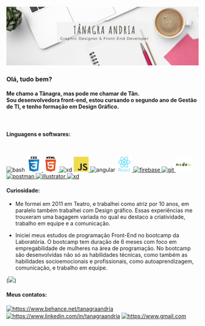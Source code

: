 ![alt text](capa.png)

<h3>Olá,
tudo bem?</h3>
<h4>Me chamo a Tânagra, mas pode me chamar de Tân. <br> 
 Sou desenvolvedora front-end, estou cursando o segundo ano de Gestão de TI, e tenho formação em  Design Gráfico. </h4>
<br>
<h4>Linguagens e softwares:</h4> <br>
<p align="left"> <a> <img src="https://www.vectorlogo.zone/logos/gnu_bash/gnu_bash-icon.svg" alt="bash" width="40" height="40"/> </a>
 <a href="https://www.w3schools.com/css/" target="_blank"> <img src="https://raw.githubusercontent.com/devicons/devicon/master/icons/css3/css3-original-wordmark.svg" alt="css3" width="40" height="40"/> 
  <a href="https://www.w3.org/html/" target="_blank"> <img src="https://raw.githubusercontent.com/devicons/devicon/master/icons/html5/html5-original-wordmark.svg" alt="html5" width="40" height="40"/> </a>
  </a> <a> <img src="https://image.flaticon.com/icons/png/512/919/919832.png" alt="xd" width="40" height="40"/> </a>
   <a href="https://developer.mozilla.org/en-US/docs/Web/JavaScript" target="_blank"> <img src="https://raw.githubusercontent.com/devicons/devicon/master/icons/javascript/javascript-original.svg" alt="javascript" width="40" height="40"/> </a>
 <a target="_blank"> <img src="https://www.vectorlogo.zone/logos/angular/angular-icon.svg" alt="angular" width="40" height="40"/></a>
 <a href="https://reactjs.org/" target="_blank"> <img src="https://raw.githubusercontent.com/devicons/devicon/master/icons/react/react-original-wordmark.svg" alt="react" width="40" height="40"/> </a>
 <a href="https://firebase.google.com/" target="_blank"> <img src="https://www.vectorlogo.zone/logos/firebase/firebase-icon.svg" alt="firebase" width="40" height="40"/> </a> <a href="https://git-scm.com/" target="_blank"> <img src="https://www.vectorlogo.zone/logos/git-scm/git-scm-icon.svg" alt="git" width="40" height="40"/> </a><a href="https://nodejs.org" target="_blank"> <img src="https://raw.githubusercontent.com/devicons/devicon/master/icons/nodejs/nodejs-original-wordmark.svg" alt="nodejs" width="40" height="40"/> </a><a href="https://postman.com" target="_blank"> <img src="https://www.vectorlogo.zone/logos/getpostman/getpostman-icon.svg" alt="postman" width="40" height="40"/> </a> <a href="https://www.adobe.com/in/products/illustrator.html" target="_blank"> <img src="https://www.vectorlogo.zone/logos/adobe_illustrator/adobe_illustrator-icon.svg" alt="illustrator" width="40" height="40"/><a href="https://www.adobe.com/products/xd.html" target="_blank"> <img src="https://cdn.worldvectorlogo.com/logos/adobe-xd.svg" alt="xd" width="40" height="40"/> </a> </p>

<h4 align="left">Curiosidade:</h4>

* <p> Me formei em 2011 em Teatro, e trabalhei como atriz por 10 anos, em paralelo também trabalhei com Design gráfico. Essas experiências me trouxeram uma bagagem variada  no qual eu destaco a criatividade, trabalho em equipe e a comunicação.</p>
* <p> Iniciei meus estudos de programação Front-End no bootcamp da Laboratória. O bootcamp  tem duração de 6 meses com foco em empregabilidade de mulheres na área de programação. No bootcamp são desenvolvidas não só as habilidades técnicas, como também as habilidades socioemocionais e profissionais, como autoaprendizagem, comunicação, e trabalho em equipe.
(<a href="https://selecao.laboratoria.la/?utm_source=googleads&utm_medium=cpc&utm_campaign=SAP007&campaignid=1074376990&adgroupid=54233589762&gclid=CjwKCAjwgISIBhBfEiwALE19SV0oBq0gNp4Cf0RPLtfcxVprHB7sknT4XLq8usFvLLZ2o6BKPx9N5xoCiTIQAvD_BwE" target="blank"><img src="https://v.fastcdn.co/u/cf943cfe/27418802-0-Laboratoria-Logo-RGB.png"  width="80"/></a>)
</p>

<h4 align="left">Meus contatos:</h4>
<p align="left">
<a href="https://www.behance.net/tanagraandria" target="blank"><img align="center" src="https://cdn.jsdelivr.net/npm/simple-icons@3.0.1/icons/behance.svg" alt="https://www.behance.net/tanagraandria" height="30" width="40" /></a>
<a href="https://www.linkedin.com/in/tanagraandria" target="blank"><img align="center" src="https://cdn.jsdelivr.net/npm/simple-icons@3.0.1/icons/linkedin.svg" alt="https://www.linkedin.com/in/tanagraandria" height="30" width="40" /></a>
  <a href="mailto:tanagra.andria@gmail.com" target="blank"><img align="center" src="https://cdn.jsdelivr.net/npm/simple-icons@3.0.1/icons/gmail.svg" alt="https://www.gmail.com" height="30" width="40" /></a>
</p>



